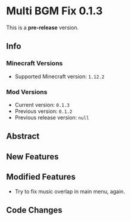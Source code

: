 # Multi BGM Fix 0.1.3

This is a **pre-release** version.

## Info

### Minecraft Versions

- Supported Minecraft version: `1.12.2`

### Mod Versions

- Current version: `0.1.3`
- Previous version: `0.1.2`
- Previous release version: `null`

## Abstract

## New Features

## Modified Features

- Try to fix music overlap in main menu, again.

## Code Changes
